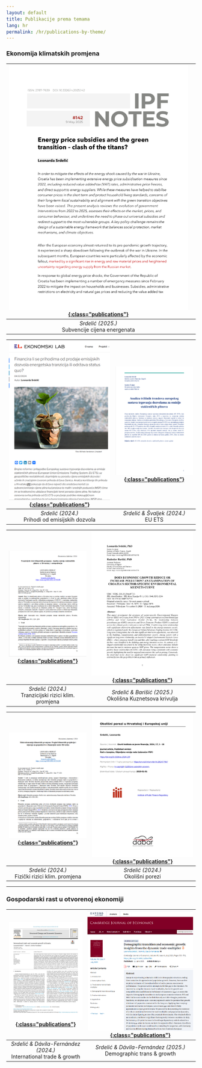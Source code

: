 ```yaml
---
layout: default
title: Publikacije prema temama
lang: hr
permalink: /hr/publications-by-theme/
---
```


### **Ekonomija klimatskih promjena**

| [![8](/assets/ipf_2025.png){:class="publications"}](https://repozitorij.ijf.hr/islandora/object/ijf%3A1154/datastream/FILE0/view) |  |
|:----------------------------------------------------------------:|:---------------------------------------------------------------:|
| *Srdelić (2025.)*<br>Subvencije cijena energenata |  |

| [![5](/assets/ekc-prihodi.png){:class="publications"}](https://arhivanalitika.hr/blog/financira-li-se-prihodima-od-prodaje-emisijskih-dozvola-energetska-tranzicija-ili-odrzava-status-quo/) | [![1](/assets/eu_ets.png){:class="publications"}](https://hrcak.srce.hr/file/465846) |
|:----------------------------------------------------------------:|:-----------------------------------------------------------:|
| *Srdelić (2024.)*<br>Prihodi od emisijskih dozvola | *Srdelić & Švaljek (2024.)*<br>EU ETS |

| [![2](/assets/tranz.png){:class="publications"}](https://morepress.unizd.hr/journals/index.php/oeconomicajadertina/article/view/4433) | [![6](/assets/ekc.png){:class="publications"}](https://mpra.ub.uni-muenchen.de/122841/1/MPRA_paper_122841.pdf) |
|:----------------------------------------------------------------:|:----------------------------------------------------------------:|
| *Srdelić (2024.)*<br>Tranzicijski rizici klim. promjena | *Srdelić & Barišić (2025.)*<br>Okolišna Kuznetsova krivulja |

| [![3](/assets/makro.png){:class="publications"}](https://morepress.unizd.hr/journals/index.php/oeconomicajadertina/article/view/4434) | [![4](/assets/okol.png){:class="publications"}](https://repozitorij.ijf.hr/islandora/object/ijf:965) |
|:----------------------------------------------------------------:|:---------------------------------------------------------------:|
| *Srdelić (2024.)*<br>Fizički rizici klim. promjena | *Srdelić (2024.)*<br>Okolišni porezi |



---

### **Gospodarski rast u otvorenoj ekonomiji**

| [![4](/assets/sced.png){:class="publications"}](https://www.sciencedirect.com/science/article/pii/S0954349X23001492?via%3Dihub) | [![5](/assets/cje.png){:class="publications"}](https://academic.oup.com/cje/article/49/4/755/8160795?login=true) |
|:----------------------------------------------------------------------------------------------------------------------------:|:---------------------------------------------------------------------------------------------------------------------:|
| *Srdelić & Dávila-Fernández (2024.)*<br>International trade & growth | *Srdelić & Dávila-Fernández (2025.)*<br>Demographic trans & growth |

